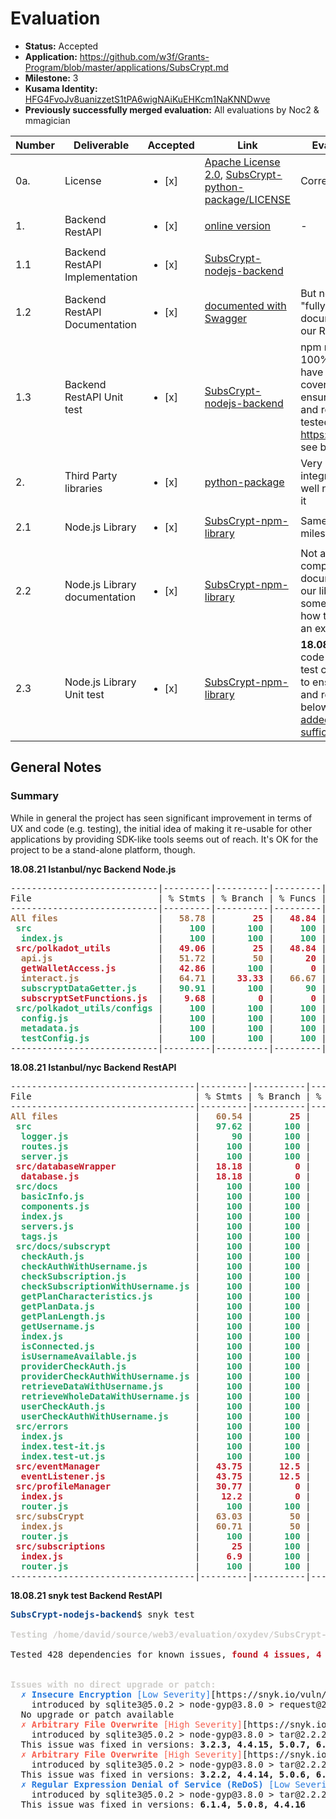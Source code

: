 # Evaluation

- **Status:** Accepted
- **Application:** https://github.com/w3f/Grants-Program/blob/master/applications/SubsCrypt.md
- **Milestone:** 3
- **Kusama Identity:** [HFG4FvoJv8uanizzetS1tPA6wigNAiKuEHKcm1NaKNNDwve](https://polkascan.io/pre/kusama/account/HFG4FvoJv8uanizzetS1tPA6wigNAiKuEHKcm1NaKNNDwve)
- **Previously successfully merged evaluation:** All evaluations by Noc2 & mmagician

| Number | Deliverable                    | Accepted               | Link                                                                                                                                                                                                 | Evaluation Notes                                                                                                                                                                                                                       |
| ------ | ------------------------------ | ---------------------- | ---------------------------------------------------------------------------------------------------------------------------------------------------------------------------------------------------- | -------------------------------------------------------------------------------------------------------------------------------------------------------------------------------------------------------------------------------------- |
| 0a.    | License                        | <ul><li>[x] </li></ul> | [Apache License 2.0](https://github.com/oxydev/SubsCrypt-nodejs-backend/blob/main/LICENSE), [SubsCrypt-python-package/LICENSE](https://github.com/oxydev/SubsCrypt-python-package/blob/main/LICENSE) | Correct                                                                                                                                                                                                                                |
| 1.     | Backend RestAPI                | <ul><li>[x] </li></ul> | [online version](https://api.subscrypt.io/)                                                                                                                                                          | -                                                                                                                                                                                                                                      |
| 1.1    | Backend RestAPI Implementation | <ul><li>[x] </li></ul> | [SubsCrypt-nodejs-backend](https://github.com/oxydev/SubsCrypt-nodejs-backend)                                                                                                                       |                                                                                                                                                                                                                                        |
| 1.2    | Backend RestAPI Documentation  | <ul><li>[x] </li></ul> | [documented with Swagger](https://api.subscrypt.io/subscrypt-doc/)                                                                                                                                   | But not sure if this is a "fully comprehensive documentation to use our RestAPI"                                                                                                                                                       |
| 1.3    | Backend RestAPI Unit test      | <ul><li>[x] </li></ul> | [SubsCrypt-nodejs-backend](https://github.com/oxydev/SubsCrypt-nodejs-backend)                                                                                                                       | npm run test, but not 100% ("The code will have unit-test coverage (100%) to ensure functionality and robustness"), tested with https://istanbul.js.org/, see below                                                                    |
| 2.     | Third Party libraries          | <ul><li>[x] </li></ul> | [python-package](https://github.com/oxydev/SubsCrypt-python-package)                                                                                                                                 | Very minimal integration, might as well not have included it                                                                                                                                                                           |
| 2.1    | Node.js Library                | <ul><li>[x] </li></ul> | [SubsCrypt-npm-library](https://github.com/oxydev/SubsCrypt-npm-library)                                                                                                                             | Same as previous milestone!                                                                                                                                                                                                            |
| 2.2    | Node.js Library documentation  | <ul><li>[x] </li></ul> | [SubsCrypt-npm-library](https://github.com/oxydev/SubsCrypt-npm-library)                                                                                                                             | Not a "fully comprehensive documentation to use our library". There are some instructions on how to integrate into an existing project.                                                                                                |
| 2.3    | Node.js Library Unit test      | <ul><li>[x] </li></ul> | [SubsCrypt-npm-library](https://github.com/oxydev/SubsCrypt-npm-library)                                                                                                                             | **18.08.21:** Not "The code will have unit-test coverage (100%) to ensure functionality and robustness", see below **24.08.21:** [They added additional and sufficient tests](https://github.com/oxydev/SubsCrypt-npm-library/pull/27) |

## General Notes

### Summary

While in general the project has seen significant improvement in terms of UX and code (e.g. testing), the initial idea of making it re-usable for other applications by providing SDK-like tools seems out of reach. It's OK for the project to be a stand-alone platform, though.

**18.08.21 Istanbul/nyc Backend Node.js**

<pre>----------------------------|---------|----------|---------|---------|----------------------
File                        | % Stmts | % Branch | % Funcs | % Lines | Uncovered Line #s    
----------------------------|---------|----------|---------|---------|----------------------
<font color="#A2734C"><b>All files                  </b></font> | <font color="#A2734C"><b>  58.78</b></font> | <font color="#C01C28"><b>      25</b></font> | <font color="#C01C28"><b>  48.84</b></font> | <font color="#A2734C"><b>  60.16</b></font> | <font color="#C01C28"><b>                    </b></font> 
<font color="#26A269"><b> src                       </b></font> | <font color="#26A269"><b>    100</b></font> | <font color="#26A269"><b>     100</b></font> | <font color="#26A269"><b>    100</b></font> | <font color="#26A269"><b>    100</b></font> | <font color="#A2734C"><b>                    </b></font> 
<font color="#26A269"><b>  index.js                 </b></font> | <font color="#26A269"><b>    100</b></font> | <font color="#26A269"><b>     100</b></font> | <font color="#26A269"><b>    100</b></font> | <font color="#26A269"><b>    100</b></font> | <font color="#A2734C"><b>                    </b></font> 
<font color="#C01C28"><b> src/polkadot_utils        </b></font> | <font color="#C01C28"><b>  49.06</b></font> | <font color="#C01C28"><b>      25</b></font> | <font color="#C01C28"><b>  48.84</b></font> | <font color="#A2734C"><b>  50.49</b></font> | <font color="#C01C28"><b>                    </b></font> 
<font color="#A2734C"><b>  api.js                   </b></font> | <font color="#A2734C"><b>  51.72</b></font> | <font color="#A2734C"><b>      50</b></font> | <font color="#C01C28"><b>     20</b></font> | <font color="#A2734C"><b>  53.57</b></font> | <font color="#C01C28"><b>11,18-21,25-29,34-36</b></font> 
<font color="#C01C28"><b>  getWalletAccess.js       </b></font> | <font color="#C01C28"><b>  42.86</b></font> | <font color="#26A269"><b>     100</b></font> | <font color="#C01C28"><b>      0</b></font> | <font color="#C01C28"><b>  42.86</b></font> | <font color="#C01C28"><b>16-33               </b></font> 
<font color="#A2734C"><b>  interact.js              </b></font> | <font color="#A2734C"><b>  64.71</b></font> | <font color="#C01C28"><b>   33.33</b></font> | <font color="#A2734C"><b>  66.67</b></font> | <font color="#A2734C"><b>  64.71</b></font> | <font color="#C01C28"><b>7,19,26-34          </b></font> 
<font color="#26A269"><b>  subscryptDataGetter.js   </b></font> | <font color="#26A269"><b>  90.91</b></font> | <font color="#26A269"><b>     100</b></font> | <font color="#26A269"><b>     90</b></font> | <font color="#26A269"><b>  90.91</b></font> | <font color="#C01C28"><b>122-132             </b></font> 
<font color="#C01C28"><b>  subscryptSetFunctions.js </b></font> | <font color="#C01C28"><b>   9.68</b></font> | <font color="#C01C28"><b>       0</b></font> | <font color="#C01C28"><b>      0</b></font> | <font color="#C01C28"><b>  10.34</b></font> | <font color="#C01C28"><b>14-192              </b></font> 
<font color="#26A269"><b> src/polkadot_utils/configs</b></font> | <font color="#26A269"><b>    100</b></font> | <font color="#26A269"><b>     100</b></font> | <font color="#26A269"><b>    100</b></font> | <font color="#26A269"><b>    100</b></font> | <font color="#A2734C"><b>                    </b></font> 
<font color="#26A269"><b>  config.js                </b></font> | <font color="#26A269"><b>    100</b></font> | <font color="#26A269"><b>     100</b></font> | <font color="#26A269"><b>    100</b></font> | <font color="#26A269"><b>    100</b></font> | <font color="#A2734C"><b>                    </b></font> 
<font color="#26A269"><b>  metadata.js              </b></font> | <font color="#26A269"><b>    100</b></font> | <font color="#26A269"><b>     100</b></font> | <font color="#26A269"><b>    100</b></font> | <font color="#26A269"><b>    100</b></font> | <font color="#A2734C"><b>                    </b></font> 
<font color="#26A269"><b>  testConfig.js            </b></font> | <font color="#26A269"><b>    100</b></font> | <font color="#26A269"><b>     100</b></font> | <font color="#26A269"><b>    100</b></font> | <font color="#26A269"><b>    100</b></font> | <font color="#A2734C"><b>                    </b></font> 
----------------------------|---------|----------|---------|---------|----------------------
</pre>

**18.08.21 Istanbul/nyc Backend RestAPI**

<pre>
-----------------------------------|---------|----------|---------|---------|------------------------------------------------------------------------------------------------------------
File                               | % Stmts | % Branch | % Funcs | % Lines | Uncovered Line #s                                                                                          
-----------------------------------|---------|----------|---------|---------|------------------------------------------------------------------------------------------------------------
<font color="#A2734C"><b>All files                         </b></font> | <font color="#A2734C"><b>  60.54</b></font> | <font color="#C01C28"><b>      25</b></font> | <font color="#C01C28"><b>  48.76</b></font> | <font color="#A2734C"><b>  60.54</b></font> | <font color="#C01C28"><b>                                                                                                          </b></font> 
<font color="#26A269"><b> src                              </b></font> | <font color="#26A269"><b>  97.62</b></font> | <font color="#26A269"><b>     100</b></font> | <font color="#A2734C"><b>     50</b></font> | <font color="#26A269"><b>  97.62</b></font> | <font color="#C01C28"><b>                                                                                                          </b></font> 
<font color="#26A269"><b>  logger.js                       </b></font> | <font color="#26A269"><b>     90</b></font> | <font color="#26A269"><b>     100</b></font> | <font color="#A2734C"><b>     50</b></font> | <font color="#26A269"><b>     90</b></font> | <font color="#C01C28"><b>10                                                                                                        </b></font> 
<font color="#26A269"><b>  routes.js                       </b></font> | <font color="#26A269"><b>    100</b></font> | <font color="#26A269"><b>     100</b></font> | <font color="#26A269"><b>    100</b></font> | <font color="#26A269"><b>    100</b></font> | <font color="#A2734C"><b>                                                                                                          </b></font> 
<font color="#26A269"><b>  server.js                       </b></font> | <font color="#26A269"><b>    100</b></font> | <font color="#26A269"><b>     100</b></font> | <font color="#26A269"><b>    100</b></font> | <font color="#26A269"><b>    100</b></font> | <font color="#A2734C"><b>                                                                                                          </b></font> 
<font color="#C01C28"><b> src/databaseWrapper              </b></font> | <font color="#C01C28"><b>  18.18</b></font> | <font color="#C01C28"><b>       0</b></font> | <font color="#C01C28"><b>   3.85</b></font> | <font color="#C01C28"><b>  18.18</b></font> | <font color="#C01C28"><b>                                                                                                          </b></font> 
<font color="#C01C28"><b>  database.js                     </b></font> | <font color="#C01C28"><b>  18.18</b></font> | <font color="#C01C28"><b>       0</b></font> | <font color="#C01C28"><b>   3.85</b></font> | <font color="#C01C28"><b>  18.18</b></font> | <font color="#C01C28"><b>56-60,98-337                                                                                              </b></font> 
<font color="#26A269"><b> src/docs                         </b></font> | <font color="#26A269"><b>    100</b></font> | <font color="#26A269"><b>     100</b></font> | <font color="#26A269"><b>    100</b></font> | <font color="#26A269"><b>    100</b></font> | <font color="#A2734C"><b>                                                                                                          </b></font> 
<font color="#26A269"><b>  basicInfo.js                    </b></font> | <font color="#26A269"><b>    100</b></font> | <font color="#26A269"><b>     100</b></font> | <font color="#26A269"><b>    100</b></font> | <font color="#26A269"><b>    100</b></font> | <font color="#A2734C"><b>                                                                                                          </b></font> 
<font color="#26A269"><b>  components.js                   </b></font> | <font color="#26A269"><b>    100</b></font> | <font color="#26A269"><b>     100</b></font> | <font color="#26A269"><b>    100</b></font> | <font color="#26A269"><b>    100</b></font> | <font color="#A2734C"><b>                                                                                                          </b></font> 
<font color="#26A269"><b>  index.js                        </b></font> | <font color="#26A269"><b>    100</b></font> | <font color="#26A269"><b>     100</b></font> | <font color="#26A269"><b>    100</b></font> | <font color="#26A269"><b>    100</b></font> | <font color="#A2734C"><b>                                                                                                          </b></font> 
<font color="#26A269"><b>  servers.js                      </b></font> | <font color="#26A269"><b>    100</b></font> | <font color="#26A269"><b>     100</b></font> | <font color="#26A269"><b>    100</b></font> | <font color="#26A269"><b>    100</b></font> | <font color="#A2734C"><b>                                                                                                          </b></font> 
<font color="#26A269"><b>  tags.js                         </b></font> | <font color="#26A269"><b>    100</b></font> | <font color="#26A269"><b>     100</b></font> | <font color="#26A269"><b>    100</b></font> | <font color="#26A269"><b>    100</b></font> | <font color="#A2734C"><b>                                                                                                          </b></font> 
<font color="#26A269"><b> src/docs/subscrypt               </b></font> | <font color="#26A269"><b>    100</b></font> | <font color="#26A269"><b>     100</b></font> | <font color="#26A269"><b>    100</b></font> | <font color="#26A269"><b>    100</b></font> | <font color="#A2734C"><b>                                                                                                          </b></font> 
<font color="#26A269"><b>  checkAuth.js                    </b></font> | <font color="#26A269"><b>    100</b></font> | <font color="#26A269"><b>     100</b></font> | <font color="#26A269"><b>    100</b></font> | <font color="#26A269"><b>    100</b></font> | <font color="#A2734C"><b>                                                                                                          </b></font> 
<font color="#26A269"><b>  checkAuthWithUsername.js        </b></font> | <font color="#26A269"><b>    100</b></font> | <font color="#26A269"><b>     100</b></font> | <font color="#26A269"><b>    100</b></font> | <font color="#26A269"><b>    100</b></font> | <font color="#A2734C"><b>                                                                                                          </b></font> 
<font color="#26A269"><b>  checkSubscription.js            </b></font> | <font color="#26A269"><b>    100</b></font> | <font color="#26A269"><b>     100</b></font> | <font color="#26A269"><b>    100</b></font> | <font color="#26A269"><b>    100</b></font> | <font color="#A2734C"><b>                                                                                                          </b></font> 
<font color="#26A269"><b>  checkSubscriptionWithUsername.js</b></font> | <font color="#26A269"><b>    100</b></font> | <font color="#26A269"><b>     100</b></font> | <font color="#26A269"><b>    100</b></font> | <font color="#26A269"><b>    100</b></font> | <font color="#A2734C"><b>                                                                                                          </b></font> 
<font color="#26A269"><b>  getPlanCharacteristics.js       </b></font> | <font color="#26A269"><b>    100</b></font> | <font color="#26A269"><b>     100</b></font> | <font color="#26A269"><b>    100</b></font> | <font color="#26A269"><b>    100</b></font> | <font color="#A2734C"><b>                                                                                                          </b></font> 
<font color="#26A269"><b>  getPlanData.js                  </b></font> | <font color="#26A269"><b>    100</b></font> | <font color="#26A269"><b>     100</b></font> | <font color="#26A269"><b>    100</b></font> | <font color="#26A269"><b>    100</b></font> | <font color="#A2734C"><b>                                                                                                          </b></font> 
<font color="#26A269"><b>  getPlanLength.js                </b></font> | <font color="#26A269"><b>    100</b></font> | <font color="#26A269"><b>     100</b></font> | <font color="#26A269"><b>    100</b></font> | <font color="#26A269"><b>    100</b></font> | <font color="#A2734C"><b>                                                                                                          </b></font> 
<font color="#26A269"><b>  getUsername.js                  </b></font> | <font color="#26A269"><b>    100</b></font> | <font color="#26A269"><b>     100</b></font> | <font color="#26A269"><b>    100</b></font> | <font color="#26A269"><b>    100</b></font> | <font color="#A2734C"><b>                                                                                                          </b></font> 
<font color="#26A269"><b>  index.js                        </b></font> | <font color="#26A269"><b>    100</b></font> | <font color="#26A269"><b>     100</b></font> | <font color="#26A269"><b>    100</b></font> | <font color="#26A269"><b>    100</b></font> | <font color="#A2734C"><b>                                                                                                          </b></font> 
<font color="#26A269"><b>  isConnected.js                  </b></font> | <font color="#26A269"><b>    100</b></font> | <font color="#26A269"><b>     100</b></font> | <font color="#26A269"><b>    100</b></font> | <font color="#26A269"><b>    100</b></font> | <font color="#A2734C"><b>                                                                                                          </b></font> 
<font color="#26A269"><b>  isUsernameAvailable.js          </b></font> | <font color="#26A269"><b>    100</b></font> | <font color="#26A269"><b>     100</b></font> | <font color="#26A269"><b>    100</b></font> | <font color="#26A269"><b>    100</b></font> | <font color="#A2734C"><b>                                                                                                          </b></font> 
<font color="#26A269"><b>  providerCheckAuth.js            </b></font> | <font color="#26A269"><b>    100</b></font> | <font color="#26A269"><b>     100</b></font> | <font color="#26A269"><b>    100</b></font> | <font color="#26A269"><b>    100</b></font> | <font color="#A2734C"><b>                                                                                                          </b></font> 
<font color="#26A269"><b>  providerCheckAuthWithUsername.js</b></font> | <font color="#26A269"><b>    100</b></font> | <font color="#26A269"><b>     100</b></font> | <font color="#26A269"><b>    100</b></font> | <font color="#26A269"><b>    100</b></font> | <font color="#A2734C"><b>                                                                                                          </b></font> 
<font color="#26A269"><b>  retrieveDataWithUsername.js     </b></font> | <font color="#26A269"><b>    100</b></font> | <font color="#26A269"><b>     100</b></font> | <font color="#26A269"><b>    100</b></font> | <font color="#26A269"><b>    100</b></font> | <font color="#A2734C"><b>                                                                                                          </b></font> 
<font color="#26A269"><b>  retrieveWholeDataWithUsername.js</b></font> | <font color="#26A269"><b>    100</b></font> | <font color="#26A269"><b>     100</b></font> | <font color="#26A269"><b>    100</b></font> | <font color="#26A269"><b>    100</b></font> | <font color="#A2734C"><b>                                                                                                          </b></font> 
<font color="#26A269"><b>  userCheckAuth.js                </b></font> | <font color="#26A269"><b>    100</b></font> | <font color="#26A269"><b>     100</b></font> | <font color="#26A269"><b>    100</b></font> | <font color="#26A269"><b>    100</b></font> | <font color="#A2734C"><b>                                                                                                          </b></font> 
<font color="#26A269"><b>  userCheckAuthWithUsername.js    </b></font> | <font color="#26A269"><b>    100</b></font> | <font color="#26A269"><b>     100</b></font> | <font color="#26A269"><b>    100</b></font> | <font color="#26A269"><b>    100</b></font> | <font color="#A2734C"><b>                                                                                                          </b></font> 
<font color="#26A269"><b> src/errors                       </b></font> | <font color="#26A269"><b>    100</b></font> | <font color="#26A269"><b>     100</b></font> | <font color="#26A269"><b>    100</b></font> | <font color="#26A269"><b>    100</b></font> | <font color="#A2734C"><b>                                                                                                          </b></font> 
<font color="#26A269"><b>  index.js                        </b></font> | <font color="#26A269"><b>    100</b></font> | <font color="#26A269"><b>     100</b></font> | <font color="#26A269"><b>    100</b></font> | <font color="#26A269"><b>    100</b></font> | <font color="#A2734C"><b>                                                                                                          </b></font> 
<font color="#26A269"><b>  index.test-it.js                </b></font> | <font color="#26A269"><b>    100</b></font> | <font color="#26A269"><b>     100</b></font> | <font color="#26A269"><b>    100</b></font> | <font color="#26A269"><b>    100</b></font> | <font color="#A2734C"><b>                                                                                                          </b></font> 
<font color="#26A269"><b>  index.test-ut.js                </b></font> | <font color="#26A269"><b>    100</b></font> | <font color="#26A269"><b>     100</b></font> | <font color="#26A269"><b>    100</b></font> | <font color="#26A269"><b>    100</b></font> | <font color="#A2734C"><b>                                                                                                          </b></font> 
<font color="#C01C28"><b> src/eventManager                 </b></font> | <font color="#C01C28"><b>  43.75</b></font> | <font color="#C01C28"><b>    12.5</b></font> | <font color="#26A269"><b>    100</b></font> | <font color="#C01C28"><b>  43.75</b></font> | <font color="#C01C28"><b>                                                                                                          </b></font> 
<font color="#C01C28"><b>  eventListener.js                </b></font> | <font color="#C01C28"><b>  43.75</b></font> | <font color="#C01C28"><b>    12.5</b></font> | <font color="#26A269"><b>    100</b></font> | <font color="#C01C28"><b>  43.75</b></font> | <font color="#C01C28"><b>12-25                                                                                                     </b></font> 
<font color="#C01C28"><b> src/profileManager               </b></font> | <font color="#C01C28"><b>  30.77</b></font> | <font color="#C01C28"><b>       0</b></font> | <font color="#C01C28"><b>      0</b></font> | <font color="#C01C28"><b>  30.77</b></font> | <font color="#C01C28"><b>                                                                                                          </b></font> 
<font color="#C01C28"><b>  index.js                        </b></font> | <font color="#C01C28"><b>   12.2</b></font> | <font color="#C01C28"><b>       0</b></font> | <font color="#C01C28"><b>      0</b></font> | <font color="#C01C28"><b>   12.2</b></font> | <font color="#C01C28"><b>8-114                                                                                                     </b></font> 
<font color="#26A269"><b>  router.js                       </b></font> | <font color="#26A269"><b>    100</b></font> | <font color="#26A269"><b>     100</b></font> | <font color="#26A269"><b>    100</b></font> | <font color="#26A269"><b>    100</b></font> | <font color="#A2734C"><b>                                                                                                          </b></font> 
<font color="#A2734C"><b> src/subsCrypt                    </b></font> | <font color="#A2734C"><b>  63.03</b></font> | <font color="#A2734C"><b>      50</b></font> | <font color="#A2734C"><b>  59.62</b></font> | <font color="#A2734C"><b>  63.03</b></font> | <font color="#C01C28"><b>                                                                                                          </b></font> 
<font color="#A2734C"><b>  index.js                        </b></font> | <font color="#A2734C"><b>  60.71</b></font> | <font color="#A2734C"><b>      50</b></font> | <font color="#A2734C"><b>  58.82</b></font> | <font color="#A2734C"><b>  60.71</b></font> | <font color="#C01C28"><b>20-27,33,49-56,69-76,90-93,106-109,122-125,138-141,154-157,170-173,186-189,202-238,251-254,267-270,283-287</b></font> 
<font color="#26A269"><b>  router.js                       </b></font> | <font color="#26A269"><b>    100</b></font> | <font color="#26A269"><b>     100</b></font> | <font color="#26A269"><b>    100</b></font> | <font color="#26A269"><b>    100</b></font> | <font color="#A2734C"><b>                                                                                                          </b></font> 
<font color="#C01C28"><b> src/subscriptions                </b></font> | <font color="#C01C28"><b>     25</b></font> | <font color="#26A269"><b>     100</b></font> | <font color="#C01C28"><b>  14.29</b></font> | <font color="#C01C28"><b>     25</b></font> | <font color="#C01C28"><b>                                                                                                          </b></font> 
<font color="#C01C28"><b>  index.js                        </b></font> | <font color="#C01C28"><b>    6.9</b></font> | <font color="#26A269"><b>     100</b></font> | <font color="#C01C28"><b>      0</b></font> | <font color="#C01C28"><b>    6.9</b></font> | <font color="#C01C28"><b>4-98                                                                                                      </b></font> 
<font color="#26A269"><b>  router.js                       </b></font> | <font color="#26A269"><b>    100</b></font> | <font color="#26A269"><b>     100</b></font> | <font color="#26A269"><b>    100</b></font> | <font color="#26A269"><b>    100</b></font> | <font color="#A2734C"><b>                                                                                                          </b></font> 
-----------------------------------|---------|----------|---------|---------|------------------------------------------------------------------------------------------------------------
</pre>

**18.08.21 snyk test Backend RestAPI**

<pre><font color="#12488B"><b>SubsCrypt-nodejs-backend</b></font>$ snyk test

<font color="#D0CFCC"><b>Testing /home/david/source/web3/evaluation/oxydev/SubsCrypt-nodejs-backend...</b></font>

Tested 428 dependencies for known issues, <font color="#C01C28"><b>found 4 issues, 4 vulnerable paths.</b></font>


<font color="#D0CFCC"><b>Issues with no direct upgrade or patch:</b></font>
<font color="#2A7BDE">  ✗ </font><font color="#2A7BDE"><b>Insecure Encryption</b></font><font color="#2A7BDE"> [Low Severity]</font>[https://snyk.io/vuln/SNYK-JS-REQUEST-1314897] in <b>request@2.88.2</b>
    introduced by sqlite3@5.0.2 &gt; node-gyp@3.8.0 &gt; request@2.88.2
  No upgrade or patch available
<font color="#F66151">  ✗ </font><font color="#F66151"><b>Arbitrary File Overwrite</b></font><font color="#F66151"> [High Severity]</font>[https://snyk.io/vuln/SNYK-JS-TAR-1536528] in <b>tar@2.2.2</b>
    introduced by sqlite3@5.0.2 &gt; node-gyp@3.8.0 &gt; tar@2.2.2
  This issue was fixed in versions: <b>3.2.3, 4.4.15, 5.0.7, 6.1.2</b>
<font color="#F66151">  ✗ </font><font color="#F66151"><b>Arbitrary File Overwrite</b></font><font color="#F66151"> [High Severity]</font>[https://snyk.io/vuln/SNYK-JS-TAR-1536531] in <b>tar@2.2.2</b>
    introduced by sqlite3@5.0.2 &gt; node-gyp@3.8.0 &gt; tar@2.2.2
  This issue was fixed in versions: <b>3.2.2, 4.4.14, 5.0.6, 6.1.1</b>
<font color="#2A7BDE">  ✗ </font><font color="#2A7BDE"><b>Regular Expression Denial of Service (ReDoS)</b></font><font color="#2A7BDE"> [Low Severity]</font>[https://snyk.io/vuln/SNYK-JS-TAR-1536758] in <b>tar@2.2.2</b>
    introduced by sqlite3@5.0.2 &gt; node-gyp@3.8.0 &gt; tar@2.2.2
  This issue was fixed in versions: <b>6.1.4, 5.0.8, 4.4.16</b>

</pre>
